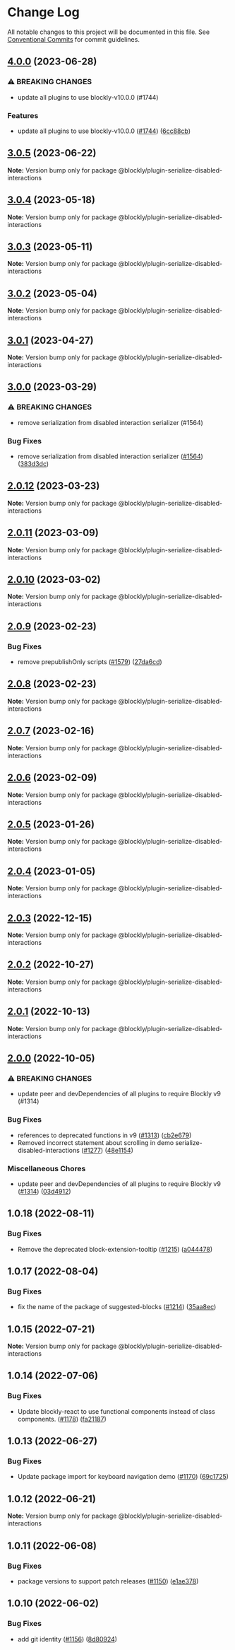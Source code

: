 # Change Log

All notable changes to this project will be documented in this file.
See [Conventional Commits](https://conventionalcommits.org) for commit guidelines.

## [4.0.0](https://github.com/google/blockly-samples/compare/@blockly/plugin-serialize-disabled-interactions@3.0.5...@blockly/plugin-serialize-disabled-interactions@4.0.0) (2023-06-28)


### ⚠ BREAKING CHANGES

* update all plugins to use blockly-v10.0.0 (#1744)

### Features

* update all plugins to use blockly-v10.0.0 ([#1744](https://github.com/google/blockly-samples/issues/1744)) ([6cc88cb](https://github.com/google/blockly-samples/commit/6cc88cbef39d4ad664a668d3d46eb29ba7292f9c))



## [3.0.5](https://github.com/google/blockly-samples/compare/@blockly/plugin-serialize-disabled-interactions@3.0.4...@blockly/plugin-serialize-disabled-interactions@3.0.5) (2023-06-22)

**Note:** Version bump only for package @blockly/plugin-serialize-disabled-interactions





## [3.0.4](https://github.com/google/blockly-samples/compare/@blockly/plugin-serialize-disabled-interactions@3.0.3...@blockly/plugin-serialize-disabled-interactions@3.0.4) (2023-05-18)

**Note:** Version bump only for package @blockly/plugin-serialize-disabled-interactions





## [3.0.3](https://github.com/google/blockly-samples/compare/@blockly/plugin-serialize-disabled-interactions@3.0.2...@blockly/plugin-serialize-disabled-interactions@3.0.3) (2023-05-11)

**Note:** Version bump only for package @blockly/plugin-serialize-disabled-interactions





## [3.0.2](https://github.com/google/blockly-samples/compare/@blockly/plugin-serialize-disabled-interactions@3.0.1...@blockly/plugin-serialize-disabled-interactions@3.0.2) (2023-05-04)

**Note:** Version bump only for package @blockly/plugin-serialize-disabled-interactions





## [3.0.1](https://github.com/google/blockly-samples/compare/@blockly/plugin-serialize-disabled-interactions@3.0.0...@blockly/plugin-serialize-disabled-interactions@3.0.1) (2023-04-27)

**Note:** Version bump only for package @blockly/plugin-serialize-disabled-interactions





## [3.0.0](https://github.com/google/blockly-samples/compare/@blockly/plugin-serialize-disabled-interactions@2.0.12...@blockly/plugin-serialize-disabled-interactions@3.0.0) (2023-03-29)


### ⚠ BREAKING CHANGES

* remove serialization from disabled interaction serializer (#1564)

### Bug Fixes

* remove serialization from disabled interaction serializer ([#1564](https://github.com/google/blockly-samples/issues/1564)) ([383d3dc](https://github.com/google/blockly-samples/commit/383d3dc57d9ae821d0f7b9ea8709c443362c62d4))



## [2.0.12](https://github.com/google/blockly-samples/compare/@blockly/plugin-serialize-disabled-interactions@2.0.11...@blockly/plugin-serialize-disabled-interactions@2.0.12) (2023-03-23)

**Note:** Version bump only for package @blockly/plugin-serialize-disabled-interactions





## [2.0.11](https://github.com/google/blockly-samples/compare/@blockly/plugin-serialize-disabled-interactions@2.0.10...@blockly/plugin-serialize-disabled-interactions@2.0.11) (2023-03-09)

**Note:** Version bump only for package @blockly/plugin-serialize-disabled-interactions





## [2.0.10](https://github.com/google/blockly-samples/compare/@blockly/plugin-serialize-disabled-interactions@2.0.9...@blockly/plugin-serialize-disabled-interactions@2.0.10) (2023-03-02)

**Note:** Version bump only for package @blockly/plugin-serialize-disabled-interactions





## [2.0.9](https://github.com/google/blockly-samples/compare/@blockly/plugin-serialize-disabled-interactions@2.0.8...@blockly/plugin-serialize-disabled-interactions@2.0.9) (2023-02-23)


### Bug Fixes

* remove prepublishOnly scripts ([#1579](https://github.com/google/blockly-samples/issues/1579)) ([27da6cd](https://github.com/google/blockly-samples/commit/27da6cd04c38f6ba417f4e7446bb6218c475448d))



## [2.0.8](https://github.com/google/blockly-samples/compare/@blockly/plugin-serialize-disabled-interactions@2.0.7...@blockly/plugin-serialize-disabled-interactions@2.0.8) (2023-02-23)

**Note:** Version bump only for package @blockly/plugin-serialize-disabled-interactions





## [2.0.7](https://github.com/google/blockly-samples/compare/@blockly/plugin-serialize-disabled-interactions@2.0.6...@blockly/plugin-serialize-disabled-interactions@2.0.7) (2023-02-16)

**Note:** Version bump only for package @blockly/plugin-serialize-disabled-interactions





## [2.0.6](https://github.com/google/blockly-samples/compare/@blockly/plugin-serialize-disabled-interactions@2.0.5...@blockly/plugin-serialize-disabled-interactions@2.0.6) (2023-02-09)

**Note:** Version bump only for package @blockly/plugin-serialize-disabled-interactions





## [2.0.5](https://github.com/google/blockly-samples/compare/@blockly/plugin-serialize-disabled-interactions@2.0.4...@blockly/plugin-serialize-disabled-interactions@2.0.5) (2023-01-26)

**Note:** Version bump only for package @blockly/plugin-serialize-disabled-interactions





## [2.0.4](https://github.com/google/blockly-samples/compare/@blockly/plugin-serialize-disabled-interactions@2.0.3...@blockly/plugin-serialize-disabled-interactions@2.0.4) (2023-01-05)

**Note:** Version bump only for package @blockly/plugin-serialize-disabled-interactions





## [2.0.3](https://github.com/google/blockly-samples/compare/@blockly/plugin-serialize-disabled-interactions@2.0.2...@blockly/plugin-serialize-disabled-interactions@2.0.3) (2022-12-15)

**Note:** Version bump only for package @blockly/plugin-serialize-disabled-interactions





## [2.0.2](https://github.com/google/blockly-samples/compare/@blockly/plugin-serialize-disabled-interactions@2.0.1...@blockly/plugin-serialize-disabled-interactions@2.0.2) (2022-10-27)

**Note:** Version bump only for package @blockly/plugin-serialize-disabled-interactions





## [2.0.1](https://github.com/google/blockly-samples/compare/@blockly/plugin-serialize-disabled-interactions@2.0.0...@blockly/plugin-serialize-disabled-interactions@2.0.1) (2022-10-13)

**Note:** Version bump only for package @blockly/plugin-serialize-disabled-interactions





## [2.0.0](https://github.com/google/blockly-samples/compare/@blockly/plugin-serialize-disabled-interactions@1.0.18...@blockly/plugin-serialize-disabled-interactions@2.0.0) (2022-10-05)


### ⚠ BREAKING CHANGES

* update peer and devDependencies of all plugins to require Blockly v9 (#1314)

### Bug Fixes

* references to deprecated functions in v9 ([#1313](https://github.com/google/blockly-samples/issues/1313)) ([cb2e679](https://github.com/google/blockly-samples/commit/cb2e67987e0b62a77c26adc660cc6ade1ba67954))
* Removed incorrect statement about scrolling in demo serialize-disabled-interactions ([#1277](https://github.com/google/blockly-samples/issues/1277)) ([48e1154](https://github.com/google/blockly-samples/commit/48e115422f4d689a1d0b6169818e0247351ec83b))


### Miscellaneous Chores

* update peer and devDependencies of all plugins to require Blockly v9 ([#1314](https://github.com/google/blockly-samples/issues/1314)) ([03d4912](https://github.com/google/blockly-samples/commit/03d4912c42c8de0f30493037ccc28dddaea0f266))



## 1.0.18 (2022-08-11)


### Bug Fixes

* Remove the deprecated block-extension-tooltip ([#1215](https://github.com/google/blockly-samples/issues/1215)) ([a044478](https://github.com/google/blockly-samples/commit/a044478c86a73e3065bc866e427f175cbec6fc13))





## 1.0.17 (2022-08-04)


### Bug Fixes

* fix the name of the package of suggested-blocks ([#1214](https://github.com/google/blockly-samples/issues/1214)) ([35aa8ec](https://github.com/google/blockly-samples/commit/35aa8ec73a60a4eb5b1e80cb2fc71dcd83d05e27))





## 1.0.15 (2022-07-21)

**Note:** Version bump only for package @blockly/plugin-serialize-disabled-interactions





## 1.0.14 (2022-07-06)


### Bug Fixes

* Update blockly-react to use functional components instead of class components. ([#1178](https://github.com/google/blockly-samples/issues/1178)) ([fa21187](https://github.com/google/blockly-samples/commit/fa21187cdbe4ec3a5c69f185540dd68a98eb69d7))





## 1.0.13 (2022-06-27)


### Bug Fixes

* Update package import for keyboard navigation demo ([#1170](https://github.com/google/blockly-samples/issues/1170)) ([69c1725](https://github.com/google/blockly-samples/commit/69c1725b775279fcc397dc178935208d5f42b08c))





## 1.0.12 (2022-06-21)

**Note:** Version bump only for package @blockly/plugin-serialize-disabled-interactions





## 1.0.11 (2022-06-08)


### Bug Fixes

* package versions to support patch releases ([#1150](https://github.com/google/blockly-samples/issues/1150)) ([e1ae378](https://github.com/google/blockly-samples/commit/e1ae378d779531621c3d948566257d069002963f))





## 1.0.10 (2022-06-02)


### Bug Fixes

* add git identity ([#1156](https://github.com/google/blockly-samples/issues/1156)) ([8d80924](https://github.com/google/blockly-samples/commit/8d809243b277375beb2ce75d4e157b5e17f78193))
